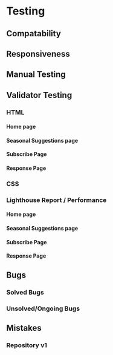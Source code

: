 # Testing

## Compatability

## Responsiveness

## Manual Testing

## Validator Testing

### HTML 

#### Home page

#### Seasonal Suggestions page

#### Subscribe Page

#### Response Page

### CSS

### Lighthouse Report / Performance

#### Home page

#### Seasonal Suggestions page

#### Subscribe Page

#### Response Page

## Bugs

### Solved Bugs

### Unsolved/Ongoing Bugs

## Mistakes

### Repository v1

